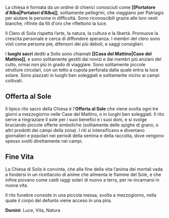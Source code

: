 La chiesa è formata da un ordine di chierici conosciuti come **[[Portatore d'Alba|Portatori d’Alba]]**, solitamente pellegrini, che viaggiano per Patriagis per aiutare le persone in difficoltà. Sono riconoscibili grazie alle loro vesti bianche, rifinite da fili d'oro che riflettono la luce. 

Il Clero di Solis rispetta l’arte, la natura, la cultura e la libertà. Promuove la crescita personale e cerca di diffondere speranza. I membri del clero sono visti come persone pie, difensori dei più deboli, e saggi consiglieri. 

I **luoghi sacri** dediti a Solis sono chiamati **[[Casa del Mattino|Case del Mattino]]**, e sono solitamente gestiti dai novizi e dai membri più anziani del culto, ormai non più in grado di viaggiare. Sono solitamente piccole strutture circolari, con un tetto a cupola perforata dalla quale entra la luce solare. Sono piazzati in luoghi ben soleggiati e solitamente vicino ai campi coltivati. 

## Offerta al Sole
Il tipico rito sacro della Chiesa è l'**Offerta al Sole** che viene svolta ogni tre giorni a mezzogiorno nelle Case del Mattino, o in luoghi ben soleggiati. 
Il rito serve a ringraziare il sole per i suoi benefici e i suoi doni, e si svolge bruciando piccole offerte simboliche (solitamente delle spighe di grano, o altri prodotti dei campi della zona). I riti si intensificano e diventano giornalieri e popolari nei periodi della semina e della raccolta, dove vengono spesso svolti direttamente nei campi. 

## Fine Vita
La Chiesa di Solis è convinta, che alla fine della vita l’anima dei mortali vada a fondersi in un ricettacolo di anime che alimenta le fiamme del Sole, e che infine piovano come caldi raggi solari di nuovo a terra, per re-incarnarsi in nuova vita.   

Il rito funebre consiste in una piccola messa, svolta a mezzogiorno, nella quale il corpo del defunto viene acceso in una pira. 

**Domini**: Luce, Vita, Natura